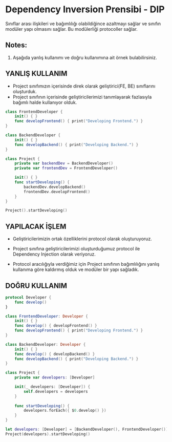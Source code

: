 # Dependency Inversion Prensibi - DIP
Sınıflar arası ilişkileri ve bağımlılığı olabildiğince azaltmayı sağlar ve sınıfın modüler yapı olmasını sağlar. Bu modülerliği protocoller sağlar.

## Notes:
1. Aşağıda yanlış kullanımı ve doğru kullanımına ait örnek bulabilirsiniz.

## YANLIŞ KULLANIM
- Project sınıfımızın içerisinde direk olarak geliştirici(FE, BE) sınıflarını oluşturduk.
- Project sınıfının içerisinde geliştiricilerimizi tanımlayarak fazlasıyla bağımlı halde kullanıyor olduk.

```swift
class FrontendDeveloper {
    init() { }
    func developFrontend() { print("Developing Frontend.") }
}

class BackendDeveloper {
    init() { }
    func developBackend() { print("Developing Backend.") }
}

class Project {
    private var backendDev = BackendDeveloper()
    private var frontendDev = FrontendDeveloper()

    init() { }
    func startDeveloping() {
        backendDev.developBackend()
        frontendDev.developFrontend()
    }
}

Project().startDeveloping()
```

## YAPILACAK İŞLEM
- Geliştiricilerimizin ortak özelliklerini protocol olarak oluşturuyoruz.

- Project sınıfına geliştiricilerimizi oluşturduğumuz protocol ile Dependency Injection olarak veriyoruz.

- Protocol aracılığıyla verdiğimiz için Project sınıfının bağımlılığını yanlış kullanıma göre kaldırmış olduk ve modüler bir yapı sağladık.

## DOĞRU KULLANIM

```swift
protocol Developer {
    func develop()
}

class FrontendDeveloper: Developer {
    init() { }
    func develop() { developFrontend() }
    func developFrontend() { print("Developing Frontend.") }
}

class BackendDeveloper: Developer {
    init() { }
    func develop() { developBackend() }
    func developBackend() { print("Developing Backend.") }
}

class Project {
    private var developers: [Developer]

    init(_ developers: [Developer]) {
        self.developers = developers
    }
    
    func startDeveloping() {
        developers.forEach({ $0.develop() })
    }
}

let developers: [Developer] = [BackendDeveloper(), FrontendDeveloper()]
Project(developers).startDeveloping()
```
